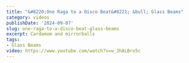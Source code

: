 ```yaml
---
title: "&#8220;One Raga to a Disco Beat&#8221; &bull; Glass Beams"
category: videos
publishDate: '2024-09-07'
slug: one-raga-to-a-disco-beat-glass-beams
excerpt: Cardamom and mirrorballs
tags:
- Glass Beams
video: https://www.youtube.com/watch?v=w_3hALBro5c
---
```


